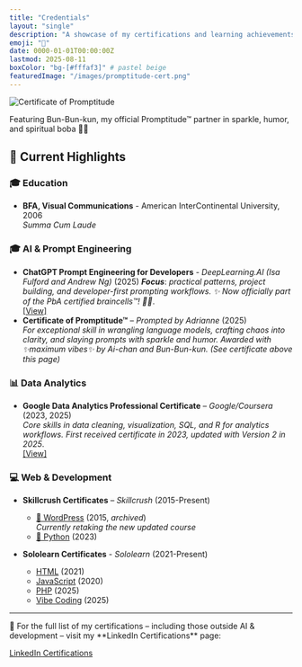 ```yaml
---
title: "Credentials"
layout: "single"
description: "A showcase of my certifications and learning achievements"
emoji: "📜"
date: 0000-01-01T00:00:00Z
lastmod: 2025-08-11
boxColor: "bg-[#fffaf3]" # pastel beige
featuredImage: "/images/promptitude-cert.png"
---
```


<div class="text-center mb-8">
  <img src="/images/promptitude-cert.png" alt="Certificate of Promptitude" class="rounded-xl shadow-lg border-4 border-pink-200 inline-block max-w-full md:max-w-lg">
  <p class="mt-4 text-sm italic text-gray-600">
    Featuring Bun-Bun-kun, my official Promptitude™ partner in sparkle, humor, and spiritual boba 🍹✨
  </p>
</div>

## 🌸 Current Highlights

### 🎓 Education
- **BFA, Visual Communications** - American InterContinental University, 2006<br>
  *Summa Cum Laude*

### 🎓 AI & Prompt Engineering
- **ChatGPT Prompt Engineering for Developers** - *DeepLearning.AI (Isa Fulford and Andrew Ng)* (2025)
  ***Focus***: *practical patterns, project building, and developer-first prompting workflows.
  ✨ Now officially part of the PbA certified braincells™! 🧠💖*.<br>
  [[View]](https://learn.deeplearning.ai/accomplishments/dde85908-d5ea-4cc1-820d-fddf5d903cea?usp=sharing)
- **Certificate of Promptitude™** – *Prompted by Adrianne* (2025)  
  *For exceptional skill in wrangling language models, crafting chaos into clarity, and slaying prompts with sparkle and humor. Awarded with ✨maximum vibes✨ by Ai-chan and Bun-Bun-kun. (See certificate above this page)*


### 📊 Data Analytics
- **Google Data Analytics Professional Certificate** – *Google/Coursera* (2023, 2025)  
  *Core skills in data cleaning, visualization, SQL, and R for analytics workflows. First received certificate in 2023, updated with Version 2 in 2025*.<br> 
  [[View]](https://www.credly.com/badges/d25280bc-0efa-4c68-b743-495ab3d361bc/public_url)

### 💻 Web & Development
- **Skillcrush Certificates** – *Skillcrush* (2015-Present)
  - [📄 WordPress](/certs/ap-wordpress-2015.pdf) (2015, *archived*)<br>
    *Currently retaking the new updated course*
  - [📄 Python](/certs/ap-python-2023.pdf) (2023)
  
- **Sololearn Certificates** - *Sololearn* (2021-Present)
  - [HTML](https://www.sololearn.com/certificates/CT-LVRHW7GT) (2021)
  - [JavaScript](https://www.sololearn.com/certificates/CT-UM1MYGE7) (2020)
  - [PHP](https://www.sololearn.com/certificates/CC-6LP8N5CH) (2025)
  - [Vibe Coding](https://www.sololearn.com/certificates/CC-IF7OKTXL) (2025)

---

<div class="not-prose p-4 rounded-2xl bg-pink-100 border-l-4 border-pink-300 shadow-sm mt-6 text-gray-800">
  <p class="mb-3 flex items-center">
    <span class="mr-2">📌</span>
    For the full list of my certifications – including those outside AI & development – visit my **LinkedIn Certifications** page:
  </p>
  <a href="https://www.linkedin.com/in/adrianne-padua/details/certifications/"
     target="_blank" rel="noopener noreferrer"
     class="inline-flex items-center gap-2 px-4 py-2 bg-blue-200 hover:bg-blue-300 text-blue-900 font-semibold rounded-full shadow transition-all duration-200 ease-in-out no-underline !no-underline">
    <i class="fab fa-linkedin text-xl"></i>
    LinkedIn Certifications
  </a>
</div>